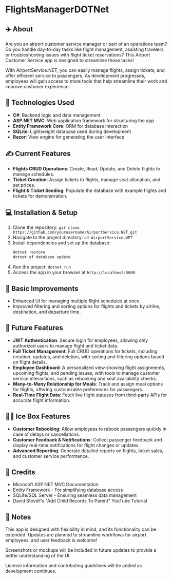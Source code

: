 # FlightsManagerDOTNet

## ✈️ About
Are you an airport customer service manager or part of an operations team? Do you handle day-to-day tasks like flight management, assisting travelers, or troubleshooting issues with flight ticket reservations? This Airport Customer Service app is designed to streamline those tasks!

With AirportService.NET, you can easily manage flights, assign tickets, and offer efficient service to passengers. As development progresses, employees will gain access to more tools that help streamline their work and improve customer experience.

## 🚀 Technologies Used
- **C#**: Backend logic and data management
- **ASP.NET MVC**: Web application framework for structuring the app
- **Entity Framework Core**: ORM for database interaction
- **SQLite**: Lightweight database used during development
- **Razor**: View engine for generating the user interface

## ✍️ Current Features
- **Flights CRUD Operations**: Create, Read, Update, and Delete flights to manage schedules.
- **Ticket Creation**: Assign tickets to flights, manage seat allocation, and set prices.
- **Flight & Ticket Seeding**: Populate the database with example flights and tickets for demonstration.

## 💻 Installation & Setup
1. Clone the repository: `git clone https://github.com/yourusername/AirportService.NET.git`
2. Navigate to the project directory: `cd AirportService.NET`
3. Install dependencies and set up the database:
    ```bash
    dotnet restore
    dotnet ef database update
    ```
4. Run the project: `dotnet run`
5. Access the app in your browser at `http://localhost:5000`

## 🔧 Basic Improvements
- Enhanced UI for managing multiple flight schedules at once.
- Improved filtering and sorting options for flights and tickets by airline, destination, and departure time.

## 🚀 Future Features
- **JWT Authentication**: Secure login for employees, allowing only authorized users to manage flight and ticket data.
- **Full Ticket Management**: Full CRUD operations for tickets, including creation, updates, and deletion, with sorting and filtering options based on flight details.
- **Employee Dashboard**: A personalized view showing flight assignments, upcoming flights, and pending issues, with tools to manage customer service interactions, such as rebooking and seat availability checks.
- **Many-to-Many Relationship for Meals**: Track and assign meal options for flights, offering customizable preferences for passengers.
- **Real-Time Flight Data**: Fetch live flight statuses from third-party APIs for accurate flight information.

## 🧊🥊 Ice Box Features
- **Customer Rebooking**: Allow employees to rebook passengers quickly in case of delays or cancellations.
- **Customer Feedback & Notifications**: Collect passenger feedback and display real-time notifications for flight changes or updates.
- **Advanced Reporting**: Generate detailed reports on flights, ticket sales, and customer service performance.

## 🤝 Credits
- Microsoft ASP.NET MVC Documentation
- Entity Framework - For simplifying database access
- SQLite/SQL Server - Ensuring seamless data management
- David Stovell's "Add Child Records To Parent" YouTube Tutorial

## 📝 Notes
This app is designed with flexibility in mind, and its functionality can be extended. Updates are planned to streamline workflows for airport employees, and user feedback is welcome!

Screenshots or mockups will be included in future updates to provide a better understanding of the UI.

License information and contributing guidelines will be added as development continues.



